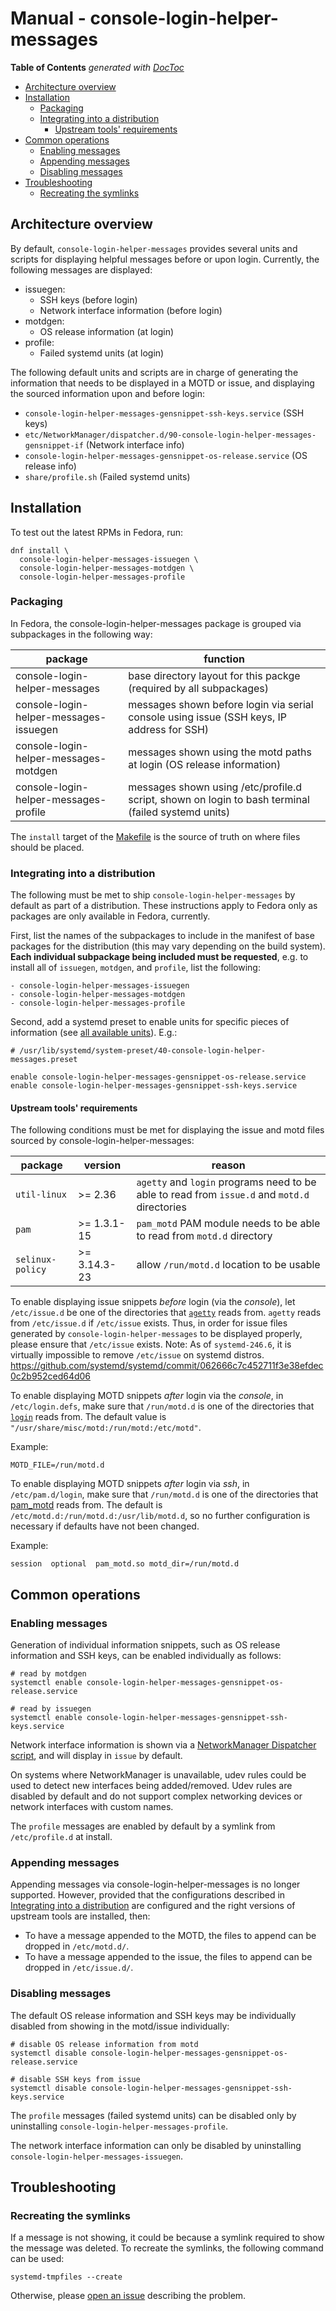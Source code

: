 # Manual - console-login-helper-messages

<!-- START doctoc generated TOC please keep comment here to allow auto update -->
<!-- DON'T EDIT THIS SECTION, INSTEAD RE-RUN doctoc TO UPDATE -->
**Table of Contents**  *generated with [DocToc](https://github.com/thlorenz/doctoc)*

- [Architecture overview](#architecture-overview)
- [Installation](#installation)
  - [Packaging](#packaging)
  - [Integrating into a distribution](#integrating-into-a-distribution)
    - [Upstream tools' requirements](#upstream-tools-requirements)
- [Common operations](#common-operations)
  - [Enabling messages](#enabling-messages)
  - [Appending messages](#appending-messages)
  - [Disabling messages](#disabling-messages)
- [Troubleshooting](#troubleshooting)
  - [Recreating the symlinks](#recreating-the-symlinks)

<!-- END doctoc generated TOC please keep comment here to allow auto update -->

## Architecture overview

By default, `console-login-helper-messages` provides several units and scripts
for displaying helpful messages before or upon login. Currently, the following
messages are displayed:
- issuegen:
  - SSH keys (before login)
  - Network interface information (before login)
- motdgen:
  - OS release information (at login)
- profile:
  - Failed systemd units (at login)

The following default units and scripts are in charge of generating the information
that needs to be displayed in a MOTD or issue, and displaying the sourced information
upon and before login:
  - `console-login-helper-messages-gensnippet-ssh-keys.service` (SSH keys)
  - `etc/NetworkManager/dispatcher.d/90-console-login-helper-messages-gensnippet-if` (Network interface info)
  - `console-login-helper-messages-gensnippet-os-release.service` (OS release info)
  - `share/profile.sh` (Failed systemd units)

## Installation

To test out the latest RPMs in Fedora, run:

```
dnf install \
  console-login-helper-messages-issuegen \
  console-login-helper-messages-motdgen \
  console-login-helper-messages-profile
```

### Packaging

In Fedora, the console-login-helper-messages package is grouped via
subpackages in the following way:

| package                                | function |
| -------------------------------------- | -------- |
| console-login-helper-messages          | base directory layout for this packge (required by all subpackages) |
| console-login-helper-messages-issuegen | messages shown before login via serial console using issue (SSH keys, IP address for SSH) |
| console-login-helper-messages-motdgen  | messages shown using the motd paths at login (OS release information) |
| console-login-helper-messages-profile  | messages shown using /etc/profile.d script, shown on login to bash terminal (failed systemd units) |

The `install` target of the [Makefile](../Makefile) is the source of truth
on where files should be placed.

### Integrating into a distribution

The following must be met to ship `console-login-helper-messages` by
default as part of a distribution. These instructions apply to Fedora
only as packages are only available in Fedora, currently.

First, list the names of the subpackages to include in the manifest
of base packages for the distribution (this may vary depending on the
build system). **Each individual subpackage being included must be
requested**, e.g. to install all of `issuegen`, `motdgen`, and
`profile`, list the following:

```
- console-login-helper-messages-issuegen
- console-login-helper-messages-motdgen
- console-login-helper-messages-profile
```

Second, add a systemd preset to enable units for specific pieces of information
(see [all available units](/usr/lib/systemd/system)).
E.g.:

```
# /usr/lib/systemd/system-preset/40-console-login-helper-messages.preset

enable console-login-helper-messages-gensnippet-os-release.service
enable console-login-helper-messages-gensnippet-ssh-keys.service
```

#### Upstream tools' requirements
The following conditions must be met for displaying the issue and motd files
sourced by console-login-helper-messages:

| package          | version      | reason |
| ---------------- | ------------ | ------ |
| `util-linux`     | >= 2.36      | `agetty` and `login` programs need to be able to read from `issue.d` and `motd.d` directories |
| `pam`            | >= 1.3.1-15  | `pam_motd` PAM module needs to be able to read from `motd.d` directory |
| `selinux-policy` | >= 3.14.3-23 | allow `/run/motd.d` location to be usable |

To enable displaying issue snippets _before_ login (via the _console_),
let `/etc/issue.d` be one of the directories that
[`agetty`](https://man7.org/linux/man-pages/man8/agetty.8.html)
reads from. `agetty` reads from `/etc/issue.d` if `/etc/issue` exists. Thus, in
order for issue files generated by `console-login-helper-messages` to be
displayed properly, please ensure that `/etc/issue` exists.
Note: As of `systemd-246.6`, it is virtually impossible to remove `/etc/issue`
on systemd distros. https://github.com/systemd/systemd/commit/062666c7c452711f3e38efdec0c2b952ced64d06

To enable displaying MOTD snippets _after_ login via the _console_, in
`/etc/login.defs`, make sure that `/run/motd.d` is one of the directories that
[`login`](https://man7.org/linux/man-pages/man1/login.1.html)
reads from. The default value is
`"/usr/share/misc/motd:/run/motd:/etc/motd"`.

Example:
```
MOTD_FILE=/run/motd.d
```

To enable displaying MOTD snippets _after_ login via _ssh_, in `/etc/pam.d/login`,
make sure that `/run/motd.d` is one of the directories that
[pam_motd](https://man7.org/linux/man-pages/man8/pam_motd.8.html)
reads from. The default is `/etc/motd.d:/run/motd.d:/usr/lib/motd.d`, so no further
configuration is necessary if defaults have not been changed.

Example:
```
session  optional  pam_motd.so motd_dir=/run/motd.d
```

## Common operations

### Enabling messages

Generation of individual information snippets, such as OS release
information and SSH keys, can be enabled individually as follows:

```
# read by motdgen
systemctl enable console-login-helper-messages-gensnippet-os-release.service

# read by issuegen
systemctl enable console-login-helper-messages-gensnippet-ssh-keys.service
```

Network interface information is shown via a
[NetworkManager Dispatcher script](/etc/NetworkManager/dispatcher.d/90-console-login-helper-messages-gensnippet_if),
and will display in `issue` by default.

On systems where NetworkManager is unavailable, udev rules could be used to
detect new interfaces being added/removed. Udev rules are disabled by default and
do not support complex networking devices or network interfaces with custom names.

The `profile` messages are enabled by default by a symlink from
`/etc/profile.d` at install.

### Appending messages

Appending messages via console-login-helper-messages is no longer supported.
However, provided that the configurations described in
[Integrating into a distribution](#integrating-into-a-distribution) are configured
and the right versions of upstream tools are installed, then:

- To have a message appended to the MOTD, the files to append can be dropped
  in `/etc/motd.d/`.
- To have a message appended to the issue, the files to append can be dropped
  in `/etc/issue.d/`.

### Disabling messages

The default OS release information and SSH keys may be individually
disabled from showing in the motd/issue individually:

```
# disable OS release information from motd
systemctl disable console-login-helper-messages-gensnippet-os-release.service

# disable SSH keys from issue
systemctl disable console-login-helper-messages-gensnippet-ssh-keys.service
```

The `profile` messages (failed systemd units) can be disabled only by uninstalling
`console-login-helper-messages-profile`.

The network interface information can only be disabled by uninstalling
`console-login-helper-messages-issuegen`.

## Troubleshooting

### Recreating the symlinks

If a message is not showing, it could be because a symlink required to
show the message was deleted. To recreate the symlinks, the following
command can be used:

```
systemd-tmpfiles --create
```

Otherwise, please [open an issue](https://github.com/coreos/console-login-helper-messages/issues/new)
describing the problem.
